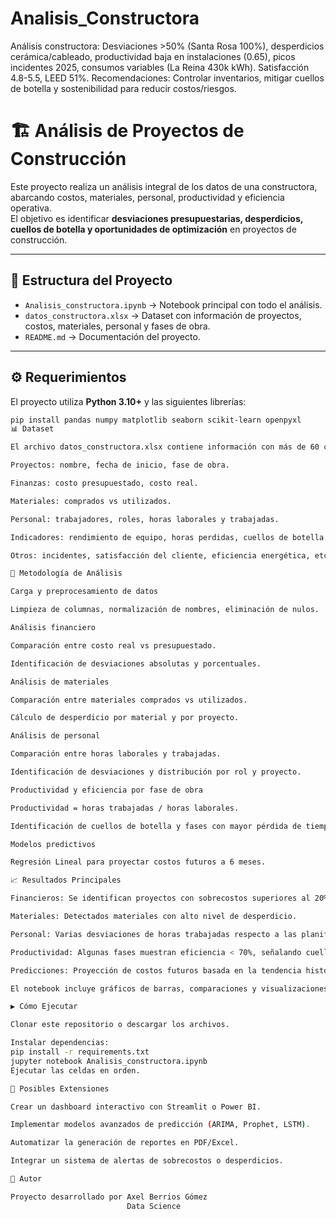# Analisis_Constructora
Análisis constructora: Desviaciones >50% (Santa Rosa 100%), desperdicios cerámica/cableado, productividad baja en instalaciones (0.65), picos incidentes 2025, consumos variables (La Reina 430k kWh). Satisfacción 4.8-5.5, LEED 51%. Recomendaciones: Controlar inventarios, mitigar cuellos de botella y sostenibilidad para reducir costos/riesgos.
# 🏗️ Análisis de Proyectos de Construcción

Este proyecto realiza un análisis integral de los datos de una constructora, abarcando costos, materiales, personal, productividad y eficiencia operativa.  
El objetivo es identificar **desviaciones presupuestarias, desperdicios, cuellos de botella y oportunidades de optimización** en proyectos de construcción.

---

## 📂 Estructura del Proyecto

- `Analisis_constructora.ipynb` → Notebook principal con todo el análisis.
- `datos_constructora.xlsx` → Dataset con información de proyectos, costos, materiales, personal y fases de obra.
- `README.md` → Documentación del proyecto.

---

## ⚙️ Requerimientos

El proyecto utiliza **Python 3.10+** y las siguientes librerías:

```bash
pip install pandas numpy matplotlib seaborn scikit-learn openpyxl
📊 Dataset

El archivo datos_constructora.xlsx contiene información con más de 60 columnas sobre:

Proyectos: nombre, fecha de inicio, fase de obra.

Finanzas: costo presupuestado, costo real.

Materiales: comprados vs utilizados.

Personal: trabajadores, roles, horas laborales y trabajadas.

Indicadores: rendimiento de equipo, horas perdidas, cuellos de botella.

Otros: incidentes, satisfacción del cliente, eficiencia energética, etc.

🔎 Metodología de Análisis

Carga y preprocesamiento de datos

Limpieza de columnas, normalización de nombres, eliminación de nulos.

Análisis financiero

Comparación entre costo real vs presupuestado.

Identificación de desviaciones absolutas y porcentuales.

Análisis de materiales

Comparación entre materiales comprados vs utilizados.

Cálculo de desperdicio por material y por proyecto.

Análisis de personal

Comparación entre horas laborales y trabajadas.

Identificación de desviaciones y distribución por rol y proyecto.

Productividad y eficiencia por fase de obra

Productividad = horas trabajadas / horas laborales.

Identificación de cuellos de botella y fases con mayor pérdida de tiempo.

Modelos predictivos

Regresión Lineal para proyectar costos futuros a 6 meses.

📈 Resultados Principales

Financieros: Se identifican proyectos con sobrecostos superiores al 20%.

Materiales: Detectados materiales con alto nivel de desperdicio.

Personal: Varias desviaciones de horas trabajadas respecto a las planificadas.

Productividad: Algunas fases muestran eficiencia < 70%, señalando cuellos de botella.

Predicciones: Proyección de costos futuros basada en la tendencia histórica.

El notebook incluye gráficos de barras, comparaciones y visualizaciones interactivas para facilitar la interpretación.

▶️ Cómo Ejecutar

Clonar este repositorio o descargar los archivos.

Instalar dependencias:
pip install -r requirements.txt
jupyter notebook Analisis_constructora.ipynb
Ejecutar las celdas en orden.

🚀 Posibles Extensiones

Crear un dashboard interactivo con Streamlit o Power BI.

Implementar modelos avanzados de predicción (ARIMA, Prophet, LSTM).

Automatizar la generación de reportes en PDF/Excel.

Integrar un sistema de alertas de sobrecostos o desperdicios.

👤 Autor

Proyecto desarrollado por Axel Berrios Gómez
                          Data Science
